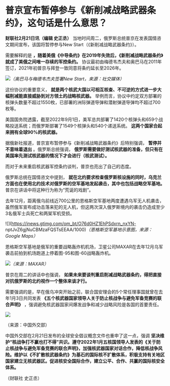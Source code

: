 # 普京宣布暂停参与《新削减战略武器条约》，这句话是什么意思？

**财联社2月21日讯（编辑 史正丞）** 当地时间周二，俄罗斯总统普京在发表国情咨文期间宣布，该国将暂停参与New Start（《新削减战略武器条约》）。

需要解释的是 **，随着美俄《中导条约》在2019年失效后，《新削减战略武器条约》就成了美俄之间唯一存续的军控条约。**
协议最初由梅德韦杰夫和奥巴马在2011年签订，2021年初普京与拜登一致同意将条约延长至2026年。

![](https://inews.gtimg.com/om_bt/OHaDD4C4D1_B5ufF1SdUZYvbSNkV0Jr1SrXOPOc4GCmboAA/1000)_（奥巴马与梅德韦杰夫签署New
Start，来源：社交媒体）_

这份协议的重要意义， **就是两个核武大国以可相互核查、不可逆的方式进一步大幅削减能直接威胁到对方领土的战略核武器。**
举例而言，协议中约定双方部署的核弹头数量不超过1550枚，已部署的洲际弹道导弹和潜射弹道导弹均不超过700枚等。

美国国务院透露，截至2022年9月1日，美军总共部署了1420个核弹头和659个战略投送系统；而俄罗斯部署了1549个核弹头和540个递送系统。
**这两个国家合起来拥有全球90%的核武器。**

据俄新社报道，普京宣布暂停参与《新削减战略武器条约》后特别强调， **暂停并不意味着退出** 。俄罗斯总统强调，
**俄罗斯需要做好测试核武器的准备，但只有在美国率先测试核武器的情况下才会进行（核武测试）。**

而对于未来重启核武器军控条约谈判，普京也亮出了自己的态度。

俄罗斯总统在国情咨文中提到， **就在北约要求检查俄罗斯核设施的同时，乌克兰方面也在使用北约技术对俄罗斯的空军基地发起袭击，其中也包括战略空军基地。**
普京在讲话中将这种行为称为“荒诞的戏剧”。

去年12月，距离俄乌前线近700公里的恩格斯空军基地两度遭遇乌军无人机袭击，虽然俄军宣布成功击落来犯的无人机，但这两次深入俄罗斯境内的袭击仍造成至少3名俄军士兵死亡和两架军机受损。

![](https://inews.gtimg.com/om_bt/O76d0HZ1EhPSdxrn_nxYN-
nptJvZ6gjNuCBMzaFQSTsEEAA/1000)_（恩格斯空军基地示意图，来源：Google Maps）_

恩格斯空军基地是俄军的重要战略轰炸机机场，卫星公司MAXAR在去年12月乌军袭击前拍到机场跑道上停着图-95和图-60战略轰炸机。

![](https://inews.gtimg.com/om_bt/OkFg5nlxtd9rmK5VKDwyDxwHPQgOiYeDlm0I-8VzC0aloAA/1000)_（来源：MAXAR）_

普京在周二的讲话中也强调， **如果未来要谈判重启削减战略武器条约，得把直接对抗俄罗斯的北约视作一个整体来谈才行。**

需要强调的是，早在俄乌冲突开始之前，联合国安理会的5个常任理事国就曾在去年1月3日共同发表
**《五个核武器国家领导人关于防止核战争与避免军备竞赛的联合声明》** ，强调避免核武器国家间爆发战争和减少战略风险是各国的首要责任。

![](https://inews.gtimg.com/om_bt/OKrd8WH5tKWScv5zuK5H6XtecwfRkIrPFfxlgvktcqyAIAA/1000)

（来源：中国外交部）

中国外交部在2月21日发布的全球安全倡议概念文件也重申了这一点，强调
**坚决维护“核战争打不赢也打不得”共识。遵守2022年1月五核国领导人发表的《关于防止核战争与避免军备竞赛的联合声明》，加强核武器国家对话合作，降低核战争风险。维护以《不扩散核武器条约》为基石的国际核不扩散体系，积极支持有关地区国家建立无核武器区。促进核安全国际合作，建立公平、合作、共赢的国际核安全体系。**

（财联社 史正丞）

